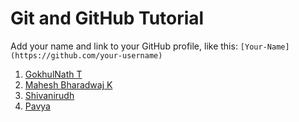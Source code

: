 # Git and GitHub Tutorial
Add your name and link to your GitHub profile, like this: `[Your-Name](https://github.com/your-username)`
1. [GokhulNath T](https://github.com/Gokhulnath)
2. [Mahesh Bharadwaj K](https://github.com/MaheshBharadwaj)
3. [Shivanirudh](https://github.com/Shivanirudh)
4. [Pavya](https://github.com/pavya55)